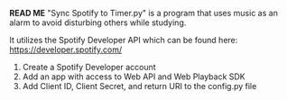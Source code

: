 **READ ME**
"Sync Spotify to Timer.py" is a program that uses music as an alarm to avoid disturbing others while studying. 

It utilizes the Spotify Developer API which can be found here: https://developer.spotify.com/

1. Create a Spotify Developer account
2. Add an app with access to Web API and Web Playback SDK
3. Add Client ID, Client Secret, and return URI to the config.py file

